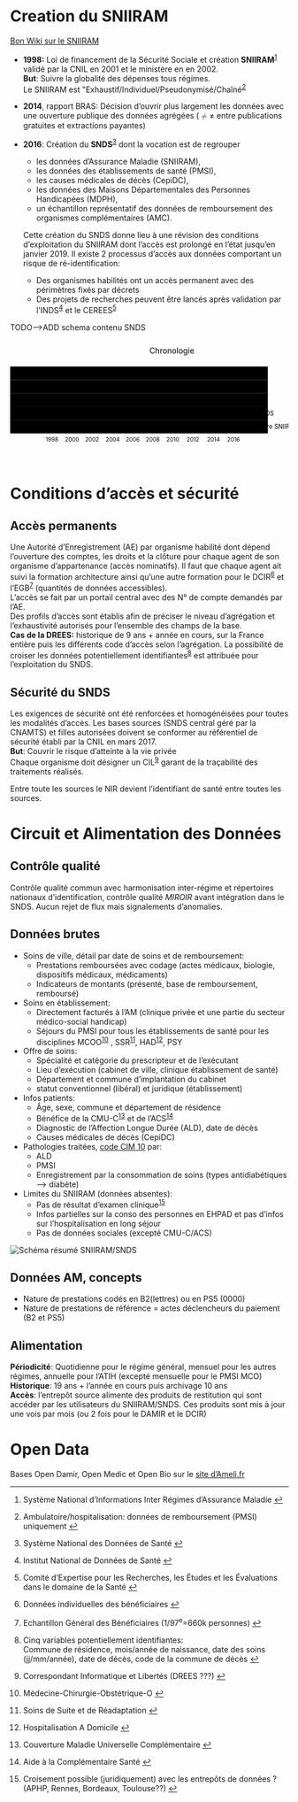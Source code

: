 <!DOCTYPE html>
<html>

<head>
  <meta charset="utf-8">
  <meta name="viewport" content="width=device-width, initial-scale=1.0">
  <title>Mémo SNDS</title>
  <link rel="stylesheet" href="https://stackedit.io/style.css" />
</head>

<body class="stackedit">
  <div class="stackedit__html"><h1 id="creation-du-sniiram">Creation du SNIIRAM</h1>
<p><a href="http://open-data-assurance-maladie.ameli.fr/wiki-sniiram/index.php/">Bon Wiki sur le SNIIRAM</a></p>
<ul>
<li>
<p><strong>1998:</strong> Loi de financement de la Sécurité Sociale et création <strong>SNIIRAM</strong><sup class="footnote-ref"><a href="#fn1" id="fnref1">1</a></sup> validé par la CNIL en 2001 et le ministère en en 2002.<br>
<strong>But</strong>: Suivre la globalité des dépenses tous régimes.<br>
Le SNIIRAM est "Exhaustif/Individuel/Pseudonymisé/Chaîné<sup class="footnote-ref"><a href="#fn2" id="fnref2">2</a></sup></p>
</li>
<li>
<p><strong>2014</strong>, rapport BRAS: Décision d’ouvrir plus largement les données avec une ouverture publique des données agrégées (<span class="katex--inline"><span class="katex"><span class="katex-mathml"><math><semantics><mrow><mo>≠</mo></mrow><annotation encoding="application/x-tex">\neq</annotation></semantics></math></span><span class="katex-html" aria-hidden="true"><span class="base"><span class="strut" style="height: 0.931em; vertical-align: -0.215em;"></span><span class="mrel">≠</span></span></span></span></span> entre publications gratuites et extractions payantes)</p>
</li>
<li>
<p><strong>2016</strong>: Création du <strong>SNDS</strong><sup class="footnote-ref"><a href="#fn3" id="fnref3">3</a></sup> dont la vocation est de regrouper</p>
<ul>
<li>les données d’Assurance Maladie (SNIIRAM),</li>
<li>les données des établissements de santé (PMSI),</li>
<li>les causes médicales de décès (CepiDC),</li>
<li>les données des Maisons Départementales des Personnes Handicapées (MDPH),</li>
<li>un échantillon représentatif des données de remboursement des organismes complémentaires (AMC).</li>
</ul>
<p>Cette création du SNDS donne lieu à une révision des conditions d’exploitation du SNIIRAM dont l’accès est prolongé en l’état jusqu’en janvier 2019. Il existe 2 processus d’accès aux données comportant un risque de ré-identification:</p>
<ul>
<li>Des organismes habilités ont un  accès permanent avec des périmètres fixés par décrets</li>
<li>Des projets de recherches peuvent être lancés après validation par l’INDS<sup class="footnote-ref"><a href="#fn4" id="fnref4">4</a></sup> et le CEREES<sup class="footnote-ref"><a href="#fn5" id="fnref5">5</a></sup></li>
</ul>
</li>
</ul>
<p>TODO–&gt;ADD schema contenu SNDS</p>
<div class="mermaid"><svg xmlns="http://www.w3.org/2000/svg" id="mermaid-svg-xJMzlbCOEpx381zW" height="100%" viewBox="0 0 500 220"><g></g><g class="grid" transform="translate(75, 170)"><g class="tick" style="opacity: 1;" transform="translate(0,0)"><line y2="-135" x2="0"></line><text dy="1em" style="text-anchor: middle;" y="3" x="0" fill="#000" stroke="none" font-size="10">1998</text></g><g class="tick" style="opacity: 1;" transform="translate(36,0)"><line y2="-135" x2="0"></line><text dy="1em" style="text-anchor: middle;" y="3" x="0" fill="#000" stroke="none" font-size="10">2000</text></g><g class="tick" style="opacity: 1;" transform="translate(72,0)"><line y2="-135" x2="0"></line><text dy="1em" style="text-anchor: middle;" y="3" x="0" fill="#000" stroke="none" font-size="10">2002</text></g><g class="tick" style="opacity: 1;" transform="translate(109,0)"><line y2="-135" x2="0"></line><text dy="1em" style="text-anchor: middle;" y="3" x="0" fill="#000" stroke="none" font-size="10">2004</text></g><g class="tick" style="opacity: 1;" transform="translate(145,0)"><line y2="-135" x2="0"></line><text dy="1em" style="text-anchor: middle;" y="3" x="0" fill="#000" stroke="none" font-size="10">2006</text></g><g class="tick" style="opacity: 1;" transform="translate(181,0)"><line y2="-135" x2="0"></line><text dy="1em" style="text-anchor: middle;" y="3" x="0" fill="#000" stroke="none" font-size="10">2008</text></g><g class="tick" style="opacity: 1;" transform="translate(217,0)"><line y2="-135" x2="0"></line><text dy="1em" style="text-anchor: middle;" y="3" x="0" fill="#000" stroke="none" font-size="10">2010</text></g><g class="tick" style="opacity: 1;" transform="translate(253,0)"><line y2="-135" x2="0"></line><text dy="1em" style="text-anchor: middle;" y="3" x="0" fill="#000" stroke="none" font-size="10">2012</text></g><g class="tick" style="opacity: 1;" transform="translate(290,0)"><line y2="-135" x2="0"></line><text dy="1em" style="text-anchor: middle;" y="3" x="0" fill="#000" stroke="none" font-size="10">2014</text></g><g class="tick" style="opacity: 1;" transform="translate(326,0)"><line y2="-135" x2="0"></line><text dy="1em" style="text-anchor: middle;" y="3" x="0" fill="#000" stroke="none" font-size="10">2016</text></g><path class="domain" d="M0,0V0H350V0"></path></g><g><rect x="0" y="48" width="462.5" height="24" class="section section0"></rect><rect x="0" y="72" width="462.5" height="24" class="section section0"></rect><rect x="0" y="96" width="462.5" height="24" class="section section0"></rect><rect x="0" y="120" width="462.5" height="24" class="section section0"></rect><rect x="0" y="144" width="462.5" height="24" class="section section0"></rect></g><g><rect rx="3" ry="3" x="75" y="50" width="18" height="20" class="task  task0"></rect><rect rx="3" ry="3" x="202" y="74" width="18" height="20" class="task  task0"></rect><rect rx="3" ry="3" x="220" y="98" width="18" height="20" class="task  task0"></rect><rect rx="3" ry="3" x="401" y="122" width="18" height="20" class="task  task0"></rect><rect rx="3" ry="3" x="424" y="146" width="1" height="20" class="task  task0"></rect><text font-size="11" x="98" y="63.5" text-height="20" class="taskTextOutsideRight taskTextOutside0 ">Création SNIIRAM	</text><text font-size="11" x="225" y="87.5" text-height="20" class="taskTextOutsideRight taskTextOutside0 ">EGB (1/97)	</text><text font-size="11" x="243" y="111.5" text-height="20" class="taskTextOutsideRight taskTextOutside0 ">1er chainage PMSI	</text><text font-size="11" x="396" y="135.5" text-height="20" class="taskTextOutsideLeft taskTextOutside0 ">Création SNDS	</text><text font-size="11" x="419" y="159.5" text-height="20" class="taskTextOutsideLeft taskTextOutside0 ">Ouverture SNIIRAM/SNDS</text></g><g><text x="10" y="110" class="sectionTitle sectionTitle0">Evènements</text></g><g class="today"><line x1="449" x2="449" y1="25" y2="195" class="today"></line></g><text x="250" y="25" class="titleText">Chronologie</text></svg></div>
<h1 id="conditions-daccès-et-sécurité">Conditions d’accès et sécurité</h1>
<h2 id="accès-permanents">Accès permanents</h2>
<p>Une Autorité d’Enregistrement (AE) par organisme habilité dont dépend l’ouverture des comptes, les droits et la clôture pour chaque agent de son organisme d’appartenance (accès nominatifs). Il faut que chaque agent ait suivi la formation architecture ainsi qu’une autre formation pour le DCIR<sup class="footnote-ref"><a href="#fn6" id="fnref6">6</a></sup> et l’EGB<sup class="footnote-ref"><a href="#fn7" id="fnref7">7</a></sup> (quantités de données accessibles).<br>
L’accès se fait par  un portail central avec des N° de compte demandés par l’AE.<br>
Des profils d’accès sont établis afin de préciser le niveau d’agrégation et l’exhaustivité autorisés pour l’ensemble des champs de la base.<br>
<strong>Cas de la DREES:</strong> historique de 9 ans + année en cours, sur la France entière puis les différents code d’accès selon l’agrégation. La possibilité de croiser les données potentiellement identifiantes<sup class="footnote-ref"><a href="#fn8" id="fnref8">8</a></sup> est attribuée pour l’exploitation du SNDS.</p>
<h2 id="sécurité-du-snds">Sécurité du SNDS</h2>
<p>Les exigences de sécurité ont été renforcées et homogénéisées pour toutes les modalités d’accès. Les bases sources (SNDS central géré par la CNAMTS) et filles autorisées doivent se conformer au référentiel de sécurité établi par la CNIL en mars 2017.<br>
<strong>But</strong>: Couvrir le risque d’atteinte à la vie privée<br>
Chaque organisme doit désigner un CIL<sup class="footnote-ref"><a href="#fn9" id="fnref9">9</a></sup> garant de la traçabilité des traitements réalisés.</p>
<p>Entre toute les sources le NIR devient l’identifiant de santé entre toutes les sources.</p>
<h1 id="circuit-et-alimentation-des-données">Circuit et Alimentation des Données</h1>
<h2 id="contrôle-qualité">Contrôle qualité</h2>
<p>Contrôle qualité commun avec harmonisation inter-régime et répertoires nationaux d’identification, contrôle qualité <em>MIROIR</em> avant intégration dans le SNDS. Aucun rejet de flux mais signalements d’anomalies.</p>
<h2 id="données-brutes">Données brutes</h2>
<ul>
<li>Soins de ville, détail par date de soins et de remboursement:
<ul>
<li>Prestations remboursées avec codage (actes médicaux, biologie, dispositifs médicaux, médicaments)</li>
<li>Indicateurs de montants (présenté, base de remboursement, remboursé)</li>
</ul>
</li>
<li>Soins en établissement:
<ul>
<li>Directement facturés à l’AM (clinique privée et une partie du secteur médico-social handicap)</li>
<li>Séjours du PMSI pour tous les établissements de santé pour les disciplines MCOO<sup class="footnote-ref"><a href="#fn10" id="fnref10">10</a></sup> , SSR<sup class="footnote-ref"><a href="#fn11" id="fnref11">11</a></sup>, HAD<sup class="footnote-ref"><a href="#fn12" id="fnref12">12</a></sup>, PSY</li>
</ul>
</li>
<li>Offre de soins:
<ul>
<li>Spécialité et catégorie du prescripteur et de l’exécutant</li>
<li>Lieu d’exécution (cabinet de ville, clinique établissement de santé)</li>
<li>Département et commune d’implantation du cabinet</li>
<li>statut conventionnel (libéral) et juridique (établissement)</li>
</ul>
</li>
<li>Infos patients:
<ul>
<li>Âge, sexe, commune et département de résidence</li>
<li>Bénéfice de la CMU-C<sup class="footnote-ref"><a href="#fn13" id="fnref13">13</a></sup> et de l’ACS<sup class="footnote-ref"><a href="#fn14" id="fnref14">14</a></sup></li>
<li>Diagnostic de l’Affection Longue Durée (ALD), date de décès</li>
<li>Causes médicales de décès (CepiDC)</li>
</ul>
</li>
<li>Pathologies traitées, <a href="http://www.who.int/classifications/icd/en/">code CIM 10</a> par:
<ul>
<li>ALD</li>
<li>PMSI</li>
<li>Enregistrement par la consommation de soins (types antidiabétiques --&gt; diabète)</li>
</ul>
</li>
<li>Limites du SNIIRAM (données absentes):
<ul>
<li>Pas de résultat d’examen clinique<sup class="footnote-ref"><a href="#fn15" id="fnref15">15</a></sup></li>
<li>Infos partielles sur la conso des personnes en EHPAD et pas d’infos sur l’hospitalisation en long séjour</li>
<li>Pas de données sociales (excepté CMU-C/ACS)</li>
</ul>
</li>
</ul>
<p><img src="https://github.com/strayMat/strayMat.github.io/blob/master/_posts/images/portail%20sniiram_snds.png" alt="Schéma résumé SNIIRAM/SNDS"></p>
<h2 id="données-am--concepts">Données AM,  concepts</h2>
<ul>
<li>Nature de prestations codés en B2(lettres) ou en PS5 (0000)</li>
<li>Nature de prestations de référence = actes déclencheurs du paiement (B2 et PS5)</li>
</ul>
<h2 id="alimentation">Alimentation</h2>
<p><strong>Périodicité</strong>: Quotidienne pour le régime général, mensuel pour les autres régimes, annuelle pour l’ATIH (excepté mensuelle pour le PMSI MCO)<br>
<strong>Historique</strong>: 19 ans + l’année en cours puis archivage 10 ans<br>
<strong>Accès</strong>:  l’entrepôt source alimente des produits de restitution qui sont accéder par les utilisateurs du SNIIRAM/SNDS. Ces produits sont mis à jour une vois par mois (ou 2 fois pour le DAMIR et le DCIR)</p>
<h1 id="open-data">Open Data</h1>
<p>Bases Open Damir, Open Medic et Open Bio sur le <a href="http://open-data-assurance-maladie.ameli.fr/index.php">site d’Ameli.fr</a></p>
<hr class="footnotes-sep">
<section class="footnotes">
<ol class="footnotes-list">
<li id="fn1" class="footnote-item"><p>Système National d’Informations Inter Régimes d’Assurance Maladie <a href="#fnref1" class="footnote-backref">↩︎</a></p>
</li>
<li id="fn2" class="footnote-item"><p>Ambulatoire/hospitalisation: données de remboursement (PMSI) uniquement <a href="#fnref2" class="footnote-backref">↩︎</a></p>
</li>
<li id="fn3" class="footnote-item"><p>Système National des Données de Santé <a href="#fnref3" class="footnote-backref">↩︎</a></p>
</li>
<li id="fn4" class="footnote-item"><p>Institut National de Données de Santé <a href="#fnref4" class="footnote-backref">↩︎</a></p>
</li>
<li id="fn5" class="footnote-item"><p>Comité d’Expertise pour les Recherches, les Études et les Évaluations dans le domaine de la Santé <a href="#fnref5" class="footnote-backref">↩︎</a></p>
</li>
<li id="fn6" class="footnote-item"><p>Données individuelles des bénéficiaires <a href="#fnref6" class="footnote-backref">↩︎</a></p>
</li>
<li id="fn7" class="footnote-item"><p>Echantillon Général des Bénéficiaires (1/97<sup>e</sup>=660k personnes) <a href="#fnref7" class="footnote-backref">↩︎</a></p>
</li>
<li id="fn8" class="footnote-item"><p>Cinq variables potentiellement identifiantes:<br>
Commune de résidence, mois/année de naissance, date des soins (jj/mm/année), date de décès, code de la commune de décès <a href="#fnref8" class="footnote-backref">↩︎</a></p>
</li>
<li id="fn9" class="footnote-item"><p>Correspondant Informatique et Libertés (DREES ???) <a href="#fnref9" class="footnote-backref">↩︎</a></p>
</li>
<li id="fn10" class="footnote-item"><p>Médecine-Chirurgie-Obstétrique-O <a href="#fnref10" class="footnote-backref">↩︎</a></p>
</li>
<li id="fn11" class="footnote-item"><p>Soins de Suite et de Réadaptation <a href="#fnref11" class="footnote-backref">↩︎</a></p>
</li>
<li id="fn12" class="footnote-item"><p>Hospitalisation A Domicile <a href="#fnref12" class="footnote-backref">↩︎</a></p>
</li>
<li id="fn13" class="footnote-item"><p>Couverture Maladie Universelle Complémentaire <a href="#fnref13" class="footnote-backref">↩︎</a></p>
</li>
<li id="fn14" class="footnote-item"><p>Aide à la Complémentaire Santé <a href="#fnref14" class="footnote-backref">↩︎</a></p>
</li>
<li id="fn15" class="footnote-item"><p>Croisement possible (juridiquement) avec les entrepôts de données ? (APHP, Rennes, Bordeaux, Toulouse??) <a href="#fnref15" class="footnote-backref">↩︎</a></p>
</li>
</ol>
</section>
</div>
</body>

</html>
